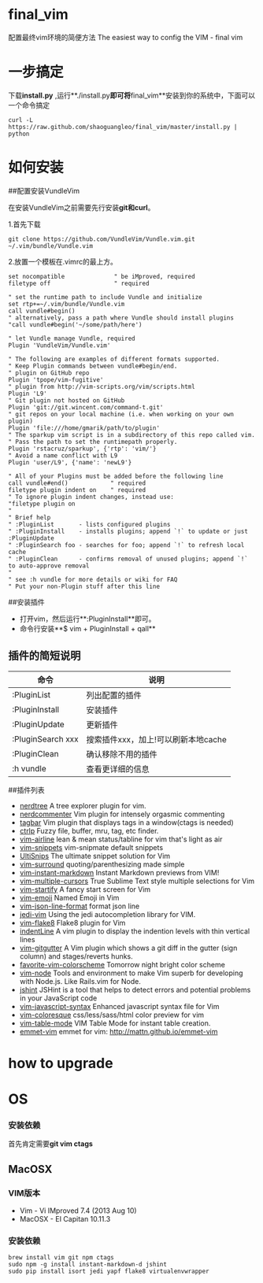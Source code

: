 # final_vim
配置最终vim环境的简便方法
The easiest way to config the VIM - final vim

# 一步搞定
下载**install.py** ,运行**./install.py**即可将**final_vim**安装到你的系统中，下面可以一个命令搞定

```
curl -L https://raw.github.com/shaoguangleo/final_vim/master/install.py | python
```

# 如何安装
##配置安装VundleVim

在安装VundleVim之前需要先行安装**git和curl**。

1.首先下载

```
git clone https://github.com/VundleVim/Vundle.vim.git ~/.vim/bundle/Vundle.vim
```
2.放置一个模板在.vimrc的最上方。

```
set nocompatible              " be iMproved, required
filetype off                  " required

" set the runtime path to include Vundle and initialize
set rtp+=~/.vim/bundle/Vundle.vim
call vundle#begin()
" alternatively, pass a path where Vundle should install plugins
"call vundle#begin('~/some/path/here')

" let Vundle manage Vundle, required
Plugin 'VundleVim/Vundle.vim'

" The following are examples of different formats supported.
" Keep Plugin commands between vundle#begin/end.
" plugin on GitHub repo
Plugin 'tpope/vim-fugitive'
" plugin from http://vim-scripts.org/vim/scripts.html
Plugin 'L9'
" Git plugin not hosted on GitHub
Plugin 'git://git.wincent.com/command-t.git'
" git repos on your local machine (i.e. when working on your own plugin)
Plugin 'file:///home/gmarik/path/to/plugin'
" The sparkup vim script is in a subdirectory of this repo called vim.
" Pass the path to set the runtimepath properly.
Plugin 'rstacruz/sparkup', {'rtp': 'vim/'}
" Avoid a name conflict with L9
Plugin 'user/L9', {'name': 'newL9'}

" All of your Plugins must be added before the following line
call vundle#end()            " required
filetype plugin indent on    " required
" To ignore plugin indent changes, instead use:
"filetype plugin on
"
" Brief help
" :PluginList       - lists configured plugins
" :PluginInstall    - installs plugins; append `!` to update or just :PluginUpdate
" :PluginSearch foo - searches for foo; append `!` to refresh local cache
" :PluginClean      - confirms removal of unused plugins; append `!` to auto-approve removal
"
" see :h vundle for more details or wiki for FAQ
" Put your non-Plugin stuff after this line
```

##安装插件
 - 打开vim，然后运行**:PluginInstall**即可。
 - 命令行安装**$ vim + PluginInstall + qall**
 
## 插件的简短说明

命令 | 说明
----|-----
:PluginList       | 列出配置的插件
:PluginInstall    | 安装插件
:PluginUpdate     | 更新插件
:PluginSearch xxx  |搜索插件xxx，加上!可以刷新本地cache
:PluginClean       |确认移除不用的插件
:h vundle          |查看更详细的信息

##插件列表
- [nerdtree](https://github.com/scrooloose/nerdtree) A tree explorer plugin for vim.
- [nerdcommenter](https://github.com/scrooloose/nerdcommenter) Vim plugin for intensely orgasmic commenting
- [tagbar](https://github.com/majutsushi/tagbar) Vim plugin that displays tags in a window(ctags is needed)
- [ctrlp](https://github.com/kien/ctrlp.vim) Fuzzy file, buffer, mru, tag, etc finder.
- [vim-airline](https://github.com/bling/vim-airline) lean & mean status/tabline for vim that's light as air
- [vim-snippets](https://github.com/honza/vim-snippets) vim-snipmate default snippets
- [UltiSnips](https://github.com/SirVer/ultisnips) The ultimate snippet solution for Vim
- [vim-surround](https://github.com/tpope/vim-surround) quoting/parenthesizing made simple
- [vim-instant-markdown](https://github.com/suan/vim-instant-markdown) Instant Markdown previews from VIM!
- [vim-multiple-cursors](https://github.com/terryma/vim-multiple-cursors) True Sublime Text style multiple selections for Vim
- [vim-startify](https://github.com/mhinz/vim-startify) A fancy start screen for Vim
- [vim-emoji](https://github.com/junegunn/vim-emoji) Named Emoji in Vim
- [vim-json-line-format](https://github.com/axiaoxin/vim-json-line-format) format json line
- [jedi-vim](https://github.com/davidhalter/jedi-vim) Using the jedi autocompletion library for VIM.
- [vim-flake8](https://github.com/nvie/vim-flake8) Flake8 plugin for Vim
- [indentLine](https://github.com/Yggdroot/indentLine) A vim plugin to display the indention levels with thin vertical lines
- [vim-gitgutter](https://github.com/airblade/vim-gitgutter) A Vim plugin which shows a git diff in the gutter (sign column) and stages/reverts hunks.
- [favorite-vim-colorscheme](https://github.com/axiaoxin/favorite-vim-colorscheme) Tomorrow night bright color scheme
- [vim-node](https://github.com/moll/vim-node) Tools and environment to make Vim superb for developing with Node.js. Like Rails.vim for Node.
- [jshint](https://github.com/jshint/jshint) JSHint is a tool that helps to detect errors and potential problems in your JavaScript code
- [vim-javascript-syntax](https://github.com/jelera/vim-javascript-syntax) Enhanced javascript syntax file for Vim
- [vim-coloresque](https://github.com/gorodinskiy/vim-coloresque) css/less/sass/html color preview for vim
- [vim-table-mode](https://github.com/dhruvasagar/vim-table-mode) VIM Table Mode for instant table creation.
- [emmet-vim](https://github.com/mattn/emmet-vim) emmet for vim: <http://mattn.github.io/emmet-vim>


# how to upgrade

# OS

### 安装依赖

首先肯定需要**git vim ctags**

## MacOSX

### VIM版本
 - Vim - Vi IMproved 7.4 (2013 Aug 10)
 - MacOSX - EI Capitan 10.11.3

### 安装依赖
```
brew install vim git npm ctags
sudo npm -g install instant-markdown-d jshint
sudo pip install isort jedi yapf flake8 virtualenvwrapper
```
